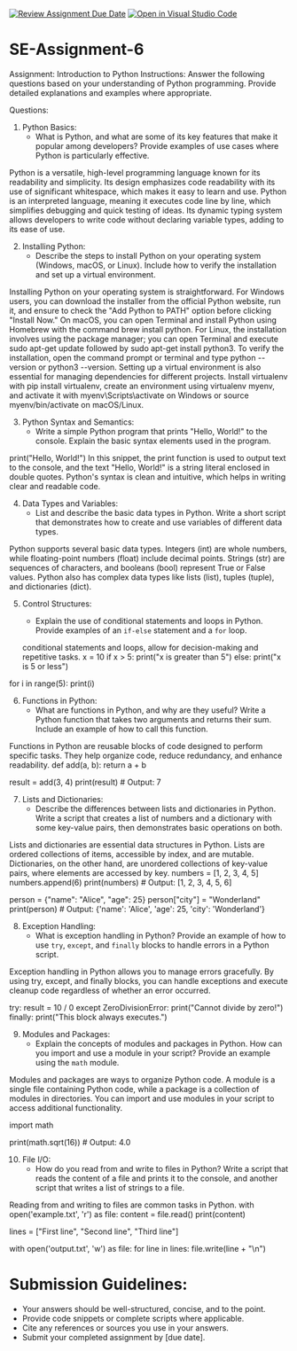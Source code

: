 [![Review Assignment Due Date](https://classroom.github.com/assets/deadline-readme-button-22041afd0340ce965d47ae6ef1cefeee28c7c493a6346c4f15d667ab976d596c.svg)](https://classroom.github.com/a/WfNmjXUk)
[![Open in Visual Studio Code](https://classroom.github.com/assets/open-in-vscode-2e0aaae1b6195c2367325f4f02e2d04e9abb55f0b24a779b69b11b9e10269abc.svg)](https://classroom.github.com/online_ide?assignment_repo_id=15321903&assignment_repo_type=AssignmentRepo)
# SE-Assignment-6
 Assignment: Introduction to Python
Instructions:
Answer the following questions based on your understanding of Python programming. Provide detailed explanations and examples where appropriate.

 Questions:

1. Python Basics:
   - What is Python, and what are some of its key features that make it popular among developers? Provide examples of use cases where Python is particularly effective.


Python is a versatile, high-level programming language known for its readability and simplicity. Its design emphasizes code readability with its use of significant whitespace, which makes it easy to learn and use. Python is an interpreted language, meaning it executes code line by line, which simplifies debugging and quick testing of ideas. Its dynamic typing system allows developers to write code without declaring variable types, adding to its ease of use. 

2. Installing Python:
   - Describe the steps to install Python on your operating system (Windows, macOS, or Linux). Include how to verify the installation and set up a virtual environment.

Installing Python on your operating system is straightforward. For Windows users, you can download the installer from the official Python website, run it, and ensure to check the "Add Python to PATH" option before clicking "Install Now." On macOS, you can open Terminal and install Python using Homebrew with the command brew install python. For Linux, the installation involves using the package manager; you can open Terminal and execute sudo apt-get update followed by sudo apt-get install python3. To verify the installation, open the command prompt or terminal and type python --version or python3 --version. Setting up a virtual environment is also essential for managing dependencies for different projects. Install virtualenv with pip install virtualenv, create an environment using virtualenv myenv, and activate it with myenv\Scripts\activate on Windows or source myenv/bin/activate on macOS/Linux. 

3. Python Syntax and Semantics:
   - Write a simple Python program that prints "Hello, World!" to the console. Explain the basic syntax elements used in the program.

  print("Hello, World!")
 In this snippet, the print function is used to output text to the console, and the text "Hello, World!" is a string literal enclosed in double quotes. Python's syntax is clean and intuitive, which helps in writing clear and readable code.

4. Data Types and Variables:
   - List and describe the basic data types in Python. Write a short script that demonstrates how to create and use variables of different data types.

 Python supports several basic data types. Integers (int) are whole numbers, while floating-point numbers (float) include decimal points. Strings (str) are sequences of characters, and booleans (bool) represent True or False values. Python also has complex data types like lists (list), tuples (tuple), and dictionaries (dict).  

5. Control Structures:
   - Explain the use of conditional statements and loops in Python. Provide examples of an `if-else` statement and a `for` loop.

   conditional statements and loops, allow for decision-making and repetitive tasks.
x = 10
if x > 5:
    print("x is greater than 5")
else:
    print("x is 5 or less")

for i in range(5):
    print(i)



6. Functions in Python:
   - What are functions in Python, and why are they useful? Write a Python function that takes two arguments and returns their sum. Include an example of how to call this function.

Functions in Python are reusable blocks of code designed to perform specific tasks. They help organize code, reduce redundancy, and enhance readability. 
def add(a, b):
    return a + b

result = add(3, 4)
print(result)  # Output: 7


7. Lists and Dictionaries:
   - Describe the differences between lists and dictionaries in Python. Write a script that creates a list of numbers and a dictionary with some key-value pairs, then demonstrates basic operations on both.

Lists and dictionaries are essential data structures in Python. Lists are ordered collections of items, accessible by index, and are mutable. Dictionaries, on the other hand, are unordered collections of key-value pairs, where elements are accessed by key.
numbers = [1, 2, 3, 4, 5]
numbers.append(6)
print(numbers)  # Output: [1, 2, 3, 4, 5, 6]

person = {"name": "Alice", "age": 25}
person["city"] = "Wonderland"
print(person)  # Output: {'name': 'Alice', 'age': 25, 'city': 'Wonderland'}


8. Exception Handling:
   - What is exception handling in Python? Provide an example of how to use `try`, `except`, and `finally` blocks to handle errors in a Python script.

Exception handling in Python allows you to manage errors gracefully. By using try, except, and finally blocks, you can handle exceptions and execute cleanup code regardless of whether an error occurred.

try:
    result = 10 / 0
except ZeroDivisionError:
    print("Cannot divide by zero!")
finally:
    print("This block always executes.")

9. Modules and Packages:
   - Explain the concepts of modules and packages in Python. How can you import and use a module in your script? Provide an example using the `math` module.

Modules and packages are ways to organize Python code. A module is a single file containing Python code, while a package is a collection of modules in directories. You can import and use modules in your script to access additional functionality.

import math

print(math.sqrt(16))  # Output: 4.0

10. File I/O:
    - How do you read from and write to files in Python? Write a script that reads the content of a file and prints it to the console, and another script that writes a list of strings to a file.

Reading from and writing to files are common tasks in Python.
with open('example.txt', 'r') as file:
    content = file.read()
    print(content)

lines = ["First line", "Second line", "Third line"]

with open('output.txt', 'w') as file:
    for line in lines:
        file.write(line + "\n")


# Submission Guidelines:
- Your answers should be well-structured, concise, and to the point.
- Provide code snippets or complete scripts where applicable.
- Cite any references or sources you use in your answers.
- Submit your completed assignment by [due date].


